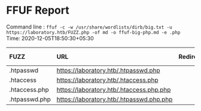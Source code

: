 # FFUF Report

  Command line : `ffuf -c -w /usr/share/wordlists/dirb/big.txt -u https://laboratory.htb/FUZZ.php -of md -o ffuf-big-php.md -e .php`
  Time: 2020-12-05T18:50:30&#43;05:30

  | FUZZ | URL | Redirectlocation | Position | Status Code | Content Length | Content Words | Content Lines | ResultFile |
  | :- | :-- | :--------------- | :---- | :------- | :---------- | :------------- | :------------ | :--------- |
  | .htpasswd | https://laboratory.htb/.htpasswd.php |  | 31 | 403 | 280 | 20 | 10 |  |
  | .htaccess | https://laboratory.htb/.htaccess.php |  | 29 | 403 | 280 | 20 | 10 |  |
  | .htaccess.php | https://laboratory.htb/.htaccess.php.php |  | 30 | 403 | 280 | 20 | 10 |  |
  | .htpasswd.php | https://laboratory.htb/.htpasswd.php.php |  | 32 | 403 | 280 | 20 | 10 |  |
  